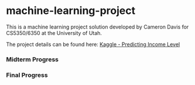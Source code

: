 # machine-learning-project
This is a machine learning project solution developed by Cameron Davis for CS5350/6350 at the University of Utah.  

The project details can be found here: [Kaggle - Predicting Income Level](https://www.kaggle.com/competitions/income2023f/overview)

### Midterm Progress


### Final Progress
